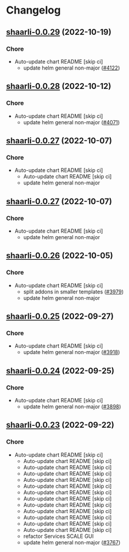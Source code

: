 # Changelog



## [shaarli-0.0.29](https://github.com/truecharts/charts/compare/shaarli-0.0.28...shaarli-0.0.29) (2022-10-19)

### Chore

- Auto-update chart README [skip ci]
  - update helm general non-major ([#4122](https://github.com/truecharts/charts/issues/4122))




## [shaarli-0.0.28](https://github.com/truecharts/charts/compare/shaarli-0.0.27...shaarli-0.0.28) (2022-10-12)

### Chore

- Auto-update chart README [skip ci]
  - update helm general non-major ([#4071](https://github.com/truecharts/charts/issues/4071))




## [shaarli-0.0.27](https://github.com/truecharts/charts/compare/shaarli-0.0.26...shaarli-0.0.27) (2022-10-07)

### Chore

- Auto-update chart README [skip ci]
  - Auto-update chart README [skip ci]
  - update helm general non-major




## [shaarli-0.0.27](https://github.com/truecharts/charts/compare/shaarli-0.0.26...shaarli-0.0.27) (2022-10-07)

### Chore

- Auto-update chart README [skip ci]
  - update helm general non-major




## [shaarli-0.0.26](https://github.com/truecharts/charts/compare/shaarli-0.0.25...shaarli-0.0.26) (2022-10-05)

### Chore

- Auto-update chart README [skip ci]
  - split addons in smaller templates ([#3979](https://github.com/truecharts/charts/issues/3979))
  - update helm general non-major




## [shaarli-0.0.25](https://github.com/truecharts/charts/compare/shaarli-0.0.24...shaarli-0.0.25) (2022-09-27)

### Chore

- Auto-update chart README [skip ci]
  - update helm general non-major ([#3918](https://github.com/truecharts/charts/issues/3918))




## [shaarli-0.0.24](https://github.com/truecharts/charts/compare/shaarli-0.0.23...shaarli-0.0.24) (2022-09-25)

### Chore

- Auto-update chart README [skip ci]
  - update helm general non-major ([#3898](https://github.com/truecharts/charts/issues/3898))




## [shaarli-0.0.23](https://github.com/truecharts/charts/compare/shaarli-0.0.22...shaarli-0.0.23) (2022-09-22)

### Chore

- Auto-update chart README [skip ci]
  - Auto-update chart README [skip ci]
  - Auto-update chart README [skip ci]
  - Auto-update chart README [skip ci]
  - Auto-update chart README [skip ci]
  - Auto-update chart README [skip ci]
  - Auto-update chart README [skip ci]
  - Auto-update chart README [skip ci]
  - Auto-update chart README [skip ci]
  - Auto-update chart README [skip ci]
  - Auto-update chart README [skip ci]
  - Auto-update chart README [skip ci]
  - Auto-update chart README [skip ci]
  - refactor Services SCALE GUI
  - update helm general non-major ([#3767](https://github.com/truecharts/charts/issues/3767))




